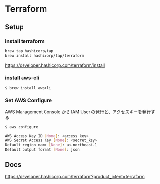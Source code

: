 # Terraform

## Setup

### install terraform

```bash
brew tap hashicorp/tap
brew install hashicorp/tap/terraform
```

https://developer.hashicorp.com/terraform/install

### install aws-cli

```bash
$ brew install awscli
```

### Set AWS Configure

AWS Management Console から IAM User の発行と、アクセスキーを発行する

```bash
$ aws configure

AWS Access Key ID [None]: <access_key>
AWS Secret Access Key [None]: <secret_key>
Default region name [None]: ap-northeast-1
Default output format [None]: json
```

## Docs

https://developer.hashicorp.com/terraform?product_intent=terraform
